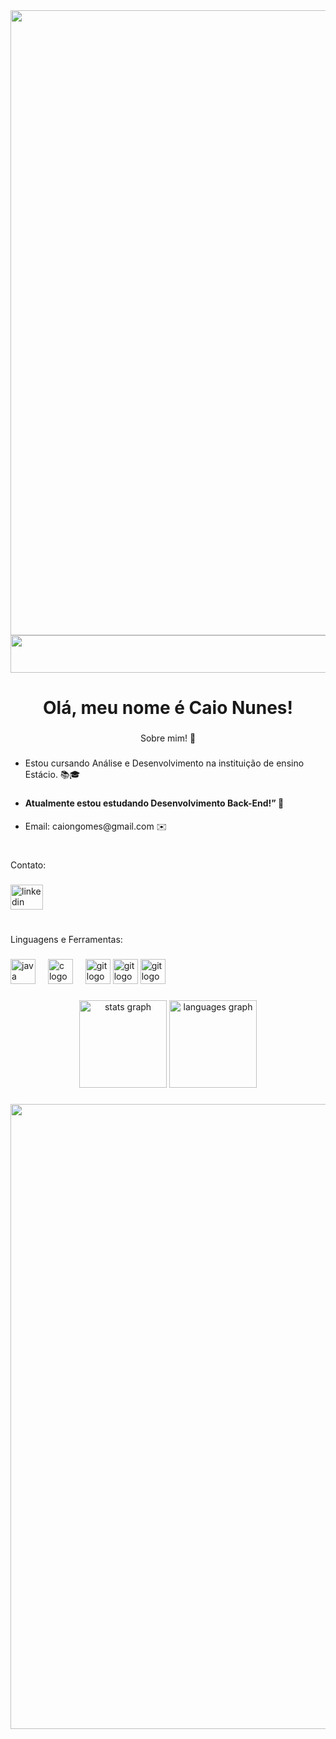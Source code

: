 <div>
<img src = "https://user-images.githubusercontent.com/74038190/212284115-f47cd8ff-2ffb-4b04-b5bf-4d1c14c0247f.gif" width = "1000"/>

<img src = "https://user-images.githubusercontent.com/74038190/212284158-e840e285-664b-44d7-b79b-e264b5e54825.gif" width = "1000" height ="60"/>
</div>

###

<h1 align="center">Olá, meu nome é Caio Nunes!</h1>

###

<p align="center">Sobre mim! 🙂</p>


###

- <p align="left">Estou cursando Análise e Desenvolvimento na instituição de ensino Estácio. 📚🎓</p>

###


- <h4 align="left">Atualmente estou estudando Desenvolvimento Back-End!” 🚀</h4>

- <p>Email: caiongomes@gmail.com ✉️</p>


###



<h5 align="left"></h5>

###
#
<p align="left">Contato:</p>

###


<div align="left">
  <a href="https://www.linkedin.com/in/caio-nunes-3591392b9?lipi=urn%3Ali%3Apage%3Ad_flagship3_profile_view_base_contact_details%3BN6IJa5%2BNT1W8PKfP8lB%2FxQ%3D%3D" target="_blank">
    <img src="https://raw.githubusercontent.com/maurodesouza/profile-readme-generator/master/src/assets/icons/social/linkedin/default.svg" width="52" height="40" alt="linkedin logo"  />
  </a>
  
  </a>
</div>

###
#
<p align="left">Linguagens e Ferramentas:</p>

###

<div align="left">
  <img src="https://cdn.jsdelivr.net/gh/devicons/devicon/icons/java/java-plain.svg" height="40" alt="java logo"  />
  <img width="12" />
  <img src="https://cdn.jsdelivr.net/gh/devicons/devicon/icons/c/c-plain.svg" height="40" alt="c logo"  />
  <img width="12" />
  <img src="https://user-images.githubusercontent.com/74038190/212281775-b468df30-4edc-4bf8-a4ee-f52e1aaddc86.gif" height="40" alt="git logo"  />
  <img src="https://user-images.githubusercontent.com/74038190/212257465-7ce8d493-cac5-494e-982a-5a9deb852c4b.gif" height="40" alt="git logo"   />
  <img src="https://th.bing.com/th/id/OIP.YN5VPhH_tgcvwM7FLHwh-wHaHE?w=166&h=180&c=7&r=0&o=5&pid=1.7" height="40" alt="git logo"   />
</div>
</div>
</div>

###

<div align="center">
    <img src="https://github-readme-stats.vercel.app/api?username=CaioNunesGomesF&hide_title=false&hide_rank=true&show_icons=true&include_all_commits=true&count_private=true&disable_animations=false&theme=dark&locale=pt-br&hide_border=true&order=1" height="140" alt="stats graph"  />
    <img src="https://github-readme-stats.vercel.app/api/top-langs?username=CaioNunesGomesF&locale=en&hide_title=false&layout=compact&card_width=320&langs_count=5&theme=dark&hide_border=true&order=2" height="140" alt="languages graph"  />
  
  </div>

###

<img src = "https://user-images.githubusercontent.com/74038190/212284115-f47cd8ff-2ffb-4b04-b5bf-4d1c14c0247f.gif" width = "1000"/>


